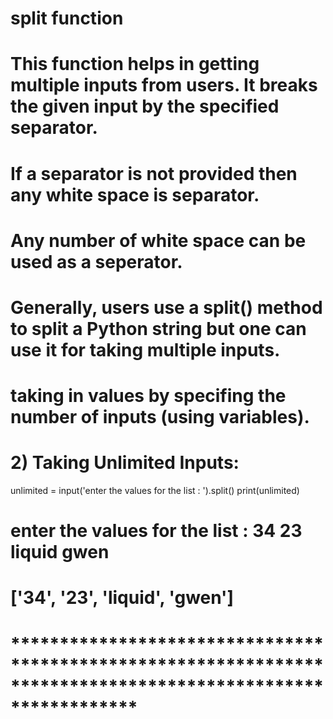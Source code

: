 # split function

# This function helps in getting multiple inputs from users. It breaks the given input by the specified separator.
# If a separator is not provided then any white space is separator.
# Any number of white space can be used as a seperator.
# Generally, users use a split() method to split a Python string but one can use it for taking multiple inputs.

# taking in values by specifing the number of inputs (using variables).

# 2) Taking Unlimited Inputs:
unlimited = input('enter the values for the list : ').split()
print(unlimited)
# enter the values for the list : 34 23 liquid gwen
# ['34', '23', 'liquid', 'gwen']

# *************************************************************************************************************

